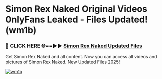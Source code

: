# Simon Rex Naked Original Videos 0nlyFans Leaked - Files Updated! (wm1b)

<h3>🔴 CLICK HERE 🌐==►► <a href="https://tinyurl.com/up5wt9bj" rel="nofollow">Simon Rex Naked Updated Files</a></h3>

Get Simon Rex Naked and all content. Now you can access all videos and pictures of Simon Rex Naked. New Updated Files 2025!

[![wm1b](https://i.imgur.com/ABiUzMV.gif)](https://tinyurl.com/up5wt9bj)
